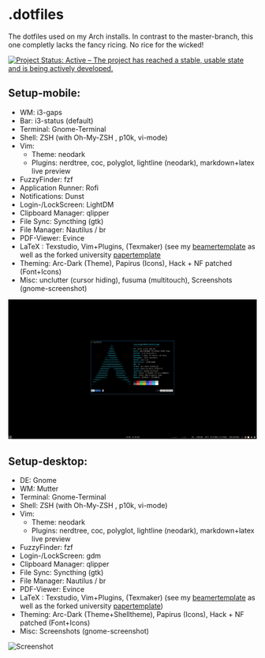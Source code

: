# .dotfiles
The dotfiles used on my Arch installs. 
In contrast to the master-branch, this one completly lacks the fancy ricing. No rice for the wicked!

[![Project Status: Active – The project has reached a stable, usable state and is being actively developed.](https://www.repostatus.org/badges/latest/active.svg)](https://www.repostatus.org/#active)

## Setup-mobile:
- WM: i3-gaps
- Bar: i3-status (default)
- Terminal: Gnome-Terminal
- Shell: ZSH (with Oh-My-ZSH , p10k, vi-mode)
- Vim: 
    - Theme: neodark
    - Plugins: nerdtree, coc, polyglot, lightline (neodark), markdown+latex live preview
- FuzzyFinder: fzf
- Application Runner: Rofi
- Notifications: Dunst
- Login-/LockScreen: LightDM
- Clipboard Manager: qlipper
- File Sync: Syncthing (gtk)
- File Manager: Nautilus / br
- PDF-Viewer: Evince
- LaTeX : Texstudio, Vim+Plugins, (Texmaker) (see my [beamertemplate](https://github.com/JeuJeus/latex-beamer-template-fhdw) as well as the forked university [papertemplate](https://github.com/JeuJeus/latex-thesis-template-fhdw)
- Theming: Arc-Dark (Theme), Papirus (Icons), Hack + NF patched (Font+Icons)
- Misc: unclutter (cursor hiding), fusuma (multitouch), Screenshots (gnome-screenshot)

![Screenshot](https://raw.githubusercontent.com/JeuJeus/.dotfiles/noRice/Screenshots/Screenshot%20from%202020-10-21%2015-39-02.png)

## Setup-desktop:
- DE: Gnome
- WM: Mutter
- Terminal: Gnome-Terminal
- Shell: ZSH (with Oh-My-ZSH , p10k, vi-mode)
- Vim: 
    - Theme: neodark
    - Plugins: nerdtree, coc, polyglot, lightline (neodark), markdown+latex live preview
- FuzzyFinder: fzf
- Login-/LockScreen: gdm
- Clipboard Manager: qlipper
- File Sync: Syncthing (gtk)
- File Manager: Nautilus / br
- PDF-Viewer: Evince
- LaTeX : Texstudio, Vim+Plugins, (Texmaker) (see my [beamertemplate](https://github.com/JeuJeus/latex-beamer-template-fhdw) as well as the forked university [papertemplate](https://github.com/JeuJeus/latex-thesis-template-fhdw))
- Theming: Arc-Dark (Theme+Shelltheme), Papirus (Icons), Hack + NF patched (Font+Icons)
- Misc: Screenshots (gnome-screenshot)

![Screenshot](https://raw.githubusercontent.com/JeuJeus/.dotfiles/noRice/Screenshots/Screenshot%20from%202020-10-22%2009-37-43.png)
